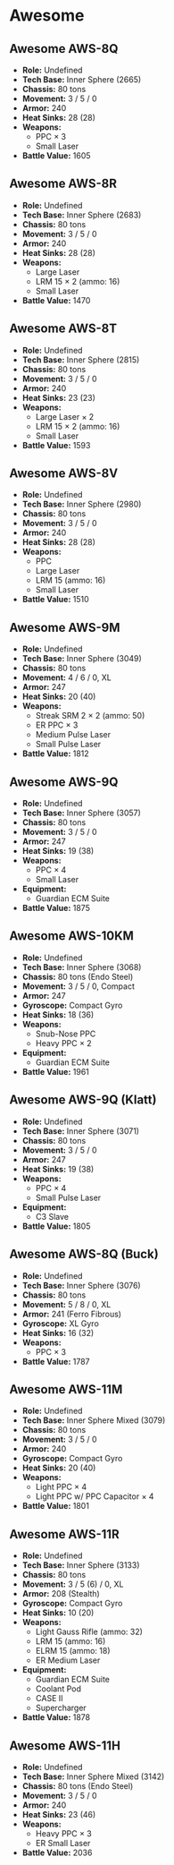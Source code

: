 # Awesome
## Awesome AWS-8Q
- **Role:** Undefined
- **Tech Base:** Inner Sphere (2665)
- **Chassis:** 80 tons
- **Movement:** 3 / 5 / 0
- **Armor:** 240
- **Heat Sinks:** 28 (28)
- **Weapons:**
  - PPC × 3
  - Small Laser
- **Battle Value:** 1605

## Awesome AWS-8R
- **Role:** Undefined
- **Tech Base:** Inner Sphere (2683)
- **Chassis:** 80 tons
- **Movement:** 3 / 5 / 0
- **Armor:** 240
- **Heat Sinks:** 28 (28)
- **Weapons:**
  - Large Laser
  - LRM 15 × 2 (ammo: 16)
  - Small Laser
- **Battle Value:** 1470

## Awesome AWS-8T
- **Role:** Undefined
- **Tech Base:** Inner Sphere (2815)
- **Chassis:** 80 tons
- **Movement:** 3 / 5 / 0
- **Armor:** 240
- **Heat Sinks:** 23 (23)
- **Weapons:**
  - Large Laser × 2
  - LRM 15 × 2 (ammo: 16)
  - Small Laser
- **Battle Value:** 1593

## Awesome AWS-8V
- **Role:** Undefined
- **Tech Base:** Inner Sphere (2980)
- **Chassis:** 80 tons
- **Movement:** 3 / 5 / 0
- **Armor:** 240
- **Heat Sinks:** 28 (28)
- **Weapons:**
  - PPC
  - Large Laser
  - LRM 15 (ammo: 16)
  - Small Laser
- **Battle Value:** 1510

## Awesome AWS-9M
- **Role:** Undefined
- **Tech Base:** Inner Sphere (3049)
- **Chassis:** 80 tons
- **Movement:** 4 / 6 / 0, XL
- **Armor:** 247
- **Heat Sinks:** 20 (40)
- **Weapons:**
  - Streak SRM 2 × 2 (ammo: 50)
  - ER PPC × 3
  - Medium Pulse Laser
  - Small Pulse Laser
- **Battle Value:** 1812

## Awesome AWS-9Q
- **Role:** Undefined
- **Tech Base:** Inner Sphere (3057)
- **Chassis:** 80 tons
- **Movement:** 3 / 5 / 0
- **Armor:** 247
- **Heat Sinks:** 19 (38)
- **Weapons:**
  - PPC × 4
  - Small Laser
- **Equipment:**
  - Guardian ECM Suite
- **Battle Value:** 1875

## Awesome AWS-10KM
- **Role:** Undefined
- **Tech Base:** Inner Sphere (3068)
- **Chassis:** 80 tons (Endo Steel)
- **Movement:** 3 / 5 / 0, Compact
- **Armor:** 247
- **Gyroscope:** Compact Gyro
- **Heat Sinks:** 18 (36)
- **Weapons:**
  - Snub-Nose PPC
  - Heavy PPC × 2
- **Equipment:**
  - Guardian ECM Suite
- **Battle Value:** 1961

## Awesome AWS-9Q (Klatt)
- **Role:** Undefined
- **Tech Base:** Inner Sphere (3071)
- **Chassis:** 80 tons
- **Movement:** 3 / 5 / 0
- **Armor:** 247
- **Heat Sinks:** 19 (38)
- **Weapons:**
  - PPC × 4
  - Small Pulse Laser
- **Equipment:**
  - C3 Slave
- **Battle Value:** 1805

## Awesome AWS-8Q (Buck)
- **Role:** Undefined
- **Tech Base:** Inner Sphere (3076)
- **Chassis:** 80 tons
- **Movement:** 5 / 8 / 0, XL
- **Armor:** 241 (Ferro Fibrous)
- **Gyroscope:** XL Gyro
- **Heat Sinks:** 16 (32)
- **Weapons:**
  - PPC × 3
- **Battle Value:** 1787

## Awesome AWS-11M
- **Role:** Undefined
- **Tech Base:** Inner Sphere Mixed (3079)
- **Chassis:** 80 tons
- **Movement:** 3 / 5 / 0
- **Armor:** 240
- **Gyroscope:** Compact Gyro
- **Heat Sinks:** 20 (40)
- **Weapons:**
  - Light PPC × 4
  - Light PPC w/ PPC Capacitor × 4
- **Battle Value:** 1801

## Awesome AWS-11R
- **Role:** Undefined
- **Tech Base:** Inner Sphere (3133)
- **Chassis:** 80 tons
- **Movement:** 3 / 5 (6) / 0, XL
- **Armor:** 208 (Stealth)
- **Gyroscope:** Compact Gyro
- **Heat Sinks:** 10 (20)
- **Weapons:**
  - Light Gauss Rifle (ammo: 32)
  - LRM 15 (ammo: 16)
  - ELRM 15 (ammo: 18)
  - ER Medium Laser
- **Equipment:**
  - Guardian ECM Suite
  - Coolant Pod
  - CASE II
  - Supercharger
- **Battle Value:** 1878

## Awesome AWS-11H
- **Role:** Undefined
- **Tech Base:** Inner Sphere Mixed (3142)
- **Chassis:** 80 tons (Endo Steel)
- **Movement:** 3 / 5 / 0
- **Armor:** 240
- **Heat Sinks:** 23 (46)
- **Weapons:**
  - Heavy PPC × 3
  - ER Small Laser
- **Battle Value:** 2036


